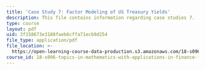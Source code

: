 ```yaml
---
title: 'Case Study 7: Factor Modeling of US Treasury Yields'
description: This file contains information regarding case studies 7.
type: course
layout: pdf
uid: 3f158673e3188faeb6cffa71ecb9d254
file_type: application/pdf
file_location: >-
  https://open-learning-course-data-production.s3.amazonaws.com/18-s096-topics-in-mathematics-with-applications-in-finance-fall-2013/3f158673e3188faeb6cffa71ecb9d254_MIT18_S096F13_CaseStudy7.pdf
course_id: 18-s096-topics-in-mathematics-with-applications-in-finance-fall-2013
---
```

